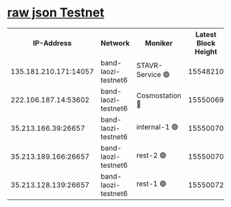
[raw json Testnet](https://rpc-check.bandt.stavr.tech/bandt/rpcbandt_result.json)
=

<table><tr><th>IP-Address</th><th>Network</th><th>Moniker</th><th>Latest Block Height</th><th>Earliest Block Height</th><th>Catching Up</th><th>Tx Index</th><th>Voting Power</th><th>Scan Time</th></tr><tr><td>135.181.210.171:14057</td><td>band-laozi-testnet6</td><td>STAVR-Service 🟢</td><td>15548210</td><td>15322501</td><td>False</td><td>on</td><td>0</td><td>2024-02-05T07:19:26.397376636UTC</td></tr><tr><td>222.106.187.14:53602</td><td>band-laozi-testnet6</td><td>Cosmostation 🔴</td><td>15550069</td><td>15423001</td><td>False</td><td>on</td><td>2203623</td><td>2024-02-05T07:19:27.743145907UTC</td></tr><tr><td>35.213.166.39:26657</td><td>band-laozi-testnet6</td><td>internal-1 🟢</td><td>15550070</td><td>15450070</td><td>False</td><td>on</td><td>0</td><td>2024-02-05T07:19:28.741452734UTC</td></tr><tr><td>35.213.189.166:26657</td><td>band-laozi-testnet6</td><td>rest-2 🟢</td><td>15550070</td><td>15450070</td><td>False</td><td>on</td><td>0</td><td>2024-02-05T07:19:29.635153959UTC</td></tr><tr><td>35.213.128.139:26657</td><td>band-laozi-testnet6</td><td>rest-1 🟢</td><td>15550072</td><td>15450072</td><td>False</td><td>on</td><td>0</td><td>2024-02-05T07:19:34.625527159UTC</td></tr></table>
